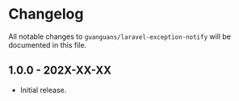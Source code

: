 # Changelog

All notable changes to `guanguans/laravel-exception-notify` will be documented in this file.

## 1.0.0 - 202X-XX-XX

* Initial release.
